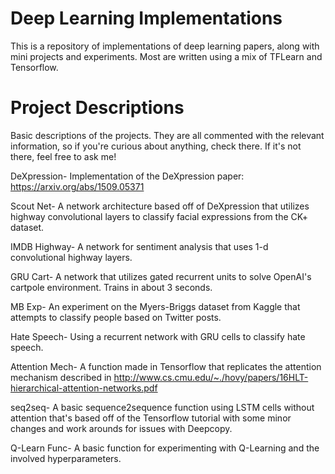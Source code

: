 # Deep Learning Implementations
This is a repository of implementations of deep learning papers, along with mini projects and experiments. Most are written
using a mix of TFLearn and Tensorflow. 

# Project Descriptions
Basic descriptions of the projects. They are all commented with the relevant information, so if you're curious about anything, check there. If it's not there, feel free to ask me!

DeXpression- Implementation of the DeXpression paper: https://arxiv.org/abs/1509.05371
	
Scout Net- A network architecture based off of DeXpression that utilizes highway convolutional layers to classify facial expressions from the CK+ dataset.
	
IMDB Highway- A network for sentiment analysis that uses 1-d convolutional highway layers.

GRU Cart- A network that utilizes gated recurrent units to solve OpenAI's cartpole environment. Trains in about 3 seconds.

MB Exp- An experiment on the Myers-Briggs dataset from Kaggle that attempts to classify people based on Twitter posts.

Hate Speech- Using a recurrent network with GRU cells to classify hate speech.

Attention Mech- A function made in Tensorflow that replicates the attention mechanism described in http://www.cs.cmu.edu/~./hovy/papers/16HLT-hierarchical-attention-networks.pdf

seq2seq- A basic sequence2sequence function using LSTM cells without attention that's based off of the Tensorflow tutorial with some minor changes and work arounds for issues with Deepcopy.

Q-Learn Func- A basic function for experimenting with Q-Learning and the involved hyperparameters.



